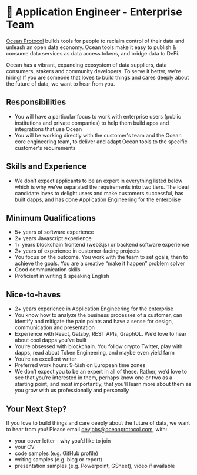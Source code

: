 # 🐙 Application Engineer - Enterprise Team
[Ocean Protocol](https://www.oceanprotocol.com) builds tools for people to reclaim control of their data and unleash an open data economy. Ocean tools make it easy to publish & consume data services as data access tokens, and bridge data to DeFi. 

Ocean has a vibrant, expanding ecosystem of data suppliers, data consumers, stakers and community developers. To serve it better, we’re hiring! If you are someone that loves to build things and cares deeply about the future of data, we want to hear from you.


## Responsibilities
* You will have a particular focus to work with enterprise users (public institutions and private companies) to help them build apps and integrations that use Ocean
* You will be working directly with the customer's team and the Ocean core engineering team, to deliver and adapt Ocean tools to the specific customer's requirements


## Skills and Experience 
* We don’t expect applicants to be an expert in everything listed below which is why we’ve separated the requirements into two tiers. The ideal candidate loves to delight users and make customers successful, has built dapps, and has done Application Engineering for the enterprise


## Minimum Qualifications
* 5+ years of software experience
* 2+ years Javascript experience
* 1+ years blockchain frontend (web3.js) or backend software experience
* 2+ years of experience in customer-facing projects
* You focus on the outcome. You work with the team to set goals, then to achieve the goals. You are a creative “make it happen” problem solver
* Good communication skills
* Proficient in writing & speaking English


## Nice-to-haves
* 2+ years experience in Application Engineering for the enterprise
* You know how to analyze the business processes of a customer, can identify and mitigate the pain points and have a sense for design, communication and presentation
* Experience with React, Gatsby, REST APIs, GraphQL. We’d love to hear about cool dapps you’ve built
* You’re obsessed with blockchain. You follow crypto Twitter, play with dapps, read about Token Engineering, and maybe even yield farm
* You’re an excellent writer
* Preferred work hours: 9-5ish on European time zones
* We don’t expect you to be an expert in all of these. Rather, we’d love to see that you’re interested in them, perhaps know one or two as a starting point, and most importantly, that you’ll learn more about them as you grow with us professionally and personally


## Your Next Step?
If you love to build things and care deeply about the future of data, we want to hear from you! Please email [devjobs@oceanprotocol.com](mailto:devjobs@oceanprotocol.com), with:
* your cover letter - why you’d like to join
* your CV
* code samples (e.g. GitHub profile)
* writing samples (e.g. blog or report)
* presentation samples (e.g. Powerpoint, GSheet), video if available

